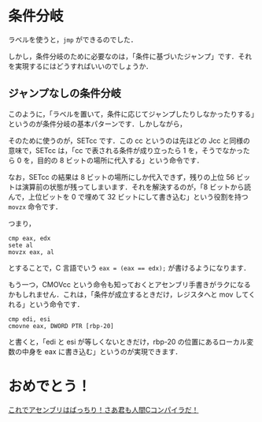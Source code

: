 # 条件分岐

ラベルを使うと，`jmp` ができるのでした．

しかし，条件分岐のために必要なのは，「条件に基づいたジャンプ」です．それを実現するにはどうすればいいのでしょうか．




## ジャンプなしの条件分岐

このように，「ラベルを置いて，条件に応じてジャンプしたりしなかったりする」というのが条件分岐の基本パターンです．しかしながら，

そのために使うのが，SETcc です．この cc というのは先ほどの Jcc と同様の意味で，SETcc は，「cc で表される条件が成り立ったら 1 を，そうでなかったら 0 を，目的の 8 ビットの場所に代入する」という命令です．

なお，SETcc の結果は 8 ビットの場所にしか代入できず，残りの上位 56 ビットは演算前の状態が残ってしまいます．それを解決するのが，「8 ビットから読んで，上位ビットを 0 で埋めて 32 ビットにして書き込む」という役割を持つ `movzx` 命令です．

つまり，

```
cmp eax, edx
sete al
movzx eax, al
```

とすることで，C 言語でいう `eax = (eax == edx);` が書けるようになります． 

もう一つ，CMOVcc という命令も知っておくとアセンブリ手書きがラクになるかもしれません．これは，「条件が成立するときだけ，レジスタへと mov してくれる」という命令です．

```
cmp edi, esi
cmovne eax, DWORD PTR [rbp-20]
```

と書くと，「edi と esi が等しくないときだけ，rbp-20 の位置にあるローカル変数の中身を eax に書き込む」というのが実現できます．

# おめでとう！
[これでアセンブリはばっちり！さあ君も人間Cコンパイラだ！](https://hccc-in-seccamp.vercel.app/)